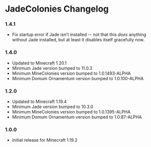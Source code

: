 # JadeColonies Changelog

### 1.4.1

- Fix startup error if Jade isn't installed -- not that this *does* anything without Jade installed, but
  at least it disables itself gracefully now.

### 1.4.0

- Updated to Minecraft 1.20.1
- Minimum Jade version bumped to 11.0.3
- Minimum MineColonies version bumped to 1.0.1493-ALPHA
- Minimum Domum Ornamentum version bumped to 1.0.100-ALPHA

### 1.2.0

- Updated to Minecraft 1.19.4
- Minimum Jade version bumped to 10.3.0
- Minimum MineColonies version bumped to 1.0.1395-ALPHA
- Minimum Domum Ornamentum version bumped to 1.0.87-ALPHA

### 1.0.0

- Initial release for Minecraft 1.19.2
